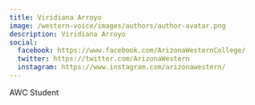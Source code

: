 ```yaml
---
title: Viridiana Arroyo
image: /western-voice/images/authors/author-avatar.png
description: Viridiana Arroyo
social:
  facebook: https://www.facebook.com/ArizonaWesternCollege/
  twitter: https://twitter.com/ArizonaWestern
  instagram: https://www.instagram.com/arizonawestern/
---
```


AWC Student